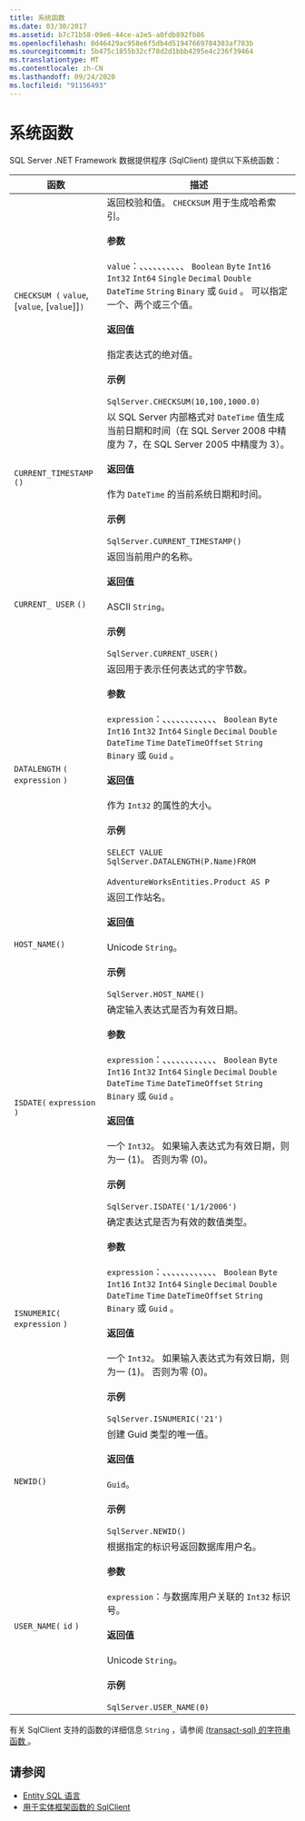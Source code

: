 ```yaml
---
title: 系统函数
ms.date: 03/30/2017
ms.assetid: b7c71b58-09e6-44ce-a3e5-a0fdb892fb86
ms.openlocfilehash: 0d46429ac958e6f5db4d51947669784303af783b
ms.sourcegitcommit: 5b475c1855b32cf78d2d1bbb4295e4c236f39464
ms.translationtype: MT
ms.contentlocale: zh-CN
ms.lasthandoff: 09/24/2020
ms.locfileid: "91156493"
---
```

# <a name="system-functions"></a>系统函数

SQL Server .NET Framework 数据提供程序 (SqlClient) 提供以下系统函数：  
  
|函数|描述|  
|--------------|-----------------|  
|`CHECKSUM (` `value`, [`value`, [`value`]]`)`|返回校验和值。 `CHECKSUM` 用于生成哈希索引。<br /><br /> **参数**<br /><br /> `value`：、、、、、、、、、、 `Boolean` `Byte` `Int16` `Int32` `Int64` `Single` `Decimal` `Double` `DateTime` `String` `Binary` 或 `Guid` 。 可以指定一个、两个或三个值。<br /><br /> **返回值**<br /><br /> 指定表达式的绝对值。<br /><br /> **示例**<br /><br /> `SqlServer.CHECKSUM(10,100,1000.0)`|  
|`CURRENT_TIMESTAMP ()`|以 SQL Server 内部格式对 `DateTime` 值生成当前日期和时间（在 SQL Server 2008 中精度为 7，在 SQL Server 2005 中精度为 3）。<br /><br /> **返回值**<br /><br /> 作为 `DateTime` 的当前系统日期和时间。<br /><br /> **示例**<br /><br /> `SqlServer.CURRENT_TIMESTAMP()`|  
|`CURRENT_ USER` `()`|返回当前用户的名称。<br /><br /> **返回值**<br /><br /> ASCII `String`。<br /><br /> **示例**<br /><br /> `SqlServer.CURRENT_USER()`|  
|`DATALENGTH` `(` `expression` `)`|返回用于表示任何表达式的字节数。<br /><br /> **参数**<br /><br /> `expression`：、、、、、、、、、、、、 `Boolean` `Byte` `Int16` `Int32` `Int64` `Single` `Decimal` `Double` `DateTime` `Time` `DateTimeOffset` `String` `Binary` 或 `Guid` 。<br /><br /> **返回值**<br /><br /> 作为 `Int32` 的属性的大小。<br /><br /> **示例**<br /><br /> `SELECT VALUE SqlServer.DATALENGTH(P.Name)FROM`<br /><br /> `AdventureWorksEntities.Product AS P`|  
|`HOST_NAME()`|返回工作站名。<br /><br /> **返回值**<br /><br /> Unicode `String`。<br /><br /> **示例**<br /><br /> `SqlServer.HOST_NAME()`|  
|`ISDATE(` `expression` `)`|确定输入表达式是否为有效日期。<br /><br /> **参数**<br /><br /> `expression`：、、、、、、、、、、、、 `Boolean` `Byte` `Int16` `Int32` `Int64` `Single` `Decimal` `Double` `DateTime` `Time` `DateTimeOffset` `String` `Binary` 或 `Guid` 。<br /><br /> **返回值**<br /><br /> 一个 `Int32`。 如果输入表达式为有效日期，则为一 (1)。 否则为零 (0)。<br /><br /> **示例**<br /><br /> `SqlServer.ISDATE('1/1/2006')`|  
|`ISNUMERIC(` `expression` `)`|确定表达式是否为有效的数值类型。<br /><br /> **参数**<br /><br /> `expression`：、、、、、、、、、、、、 `Boolean` `Byte` `Int16` `Int32` `Int64` `Single` `Decimal` `Double` `DateTime` `Time` `DateTimeOffset` `String` `Binary` 或 `Guid` 。<br /><br /> **返回值**<br /><br /> 一个 `Int32`。 如果输入表达式为有效日期，则为一 (1)。 否则为零 (0)。<br /><br /> **示例**<br /><br /> `SqlServer.ISNUMERIC('21')`|  
|`NEWID()`|创建 Guid 类型的唯一值。<br /><br /> **返回值**<br /><br /> `Guid`。<br /><br /> **示例**<br /><br /> `SqlServer.NEWID()`|  
|`USER_NAME(` `id` `)`|根据指定的标识号返回数据库用户名。<br /><br /> **参数**<br /><br /> `expression`：与数据库用户关联的 `Int32` 标识号。<br /><br /> **返回值**<br /><br /> Unicode `String`。<br /><br /> **示例**<br /><br /> `SqlServer.USER_NAME(0)`|  
  
 有关 SqlClient 支持的函数的详细信息 `String` ，请参阅 [ (transact-sql) 的字符串函数 ](/sql/t-sql/functions/string-functions-transact-sql)。
  
## <a name="see-also"></a>请参阅

- [Entity SQL 语言](./language-reference/entity-sql-language.md)
- [用于实体框架函数的 SqlClient](sqlclient-for-ef-functions.md)
